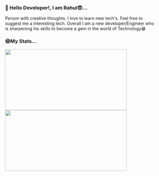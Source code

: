 ### 👋 Hello Developer!, I am Rahul😎...
Person with creative thoughts. I love to learn new tech's. Feel free to suggest me a interesting tech. Overall I am a new developer/Engineer who is sharpening his skills to become a gem in the world of Technology😁

### 😄My Stats...
<a href="#">
         <img src="https://github-readme-stats.vercel.app/api?username=hackernishanth&bg_color=30,e96443,904e95&title_color=fff&text_color=fff"
         width="400" height="200">
      </a>                   
<a href="#">
         <img src="https://github-readme-stats.vercel.app/api/top-langs/?username=hackernishanth&layout=compact"
         width="400" height="200">
      </a>
<!--
**Rahul-Ramalingam/Rahul-Ramalingam** is a ✨ _special_ ✨ repository because its `README.md` (this file) appears on your GitHub profile.

Here are some ideas to get you started:

- 🔭 I’m currently working on ...
- 🌱 I’m currently learning ...
- 👯 I’m looking to collaborate on ...
- 🤔 I’m looking for help with ...
- 💬 Ask me about ...
- 📫 How to reach me: ...
- 😄 Pronouns: ...
- ⚡ Fun fact: ...
-->

